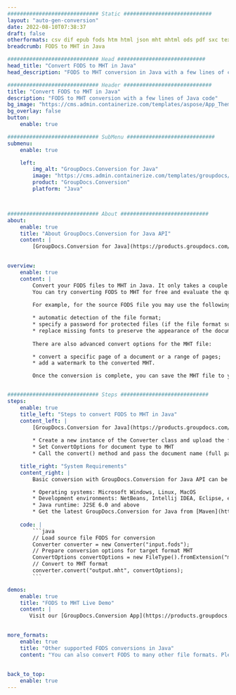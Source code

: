 ```yaml
---
############################# Static ############################
layout: "auto-gen-conversion"
date: 2022-08-10T07:38:37
draft: false
otherformats: csv dif epub fods htm html json mht mhtml ods pdf sxc tex tsv xlam xls xlsb xlsm xlsx xlt xltm xltx xml xps
breadcrumb: FODS to MHT in Java

############################# Head ############################
head_title: "Convert FODS to MHT in Java"
head_description: "FODS to MHT conversion in Java with a few lines of code. Convert over 160 file formats using the GroupDocs document conversion API for Java"

############################# Header ############################
title: "Convert FODS to MHT in Java"
description: "FODS to MHT conversion with a few lines of Java code"
bg_image: "https://cms.admin.containerize.com/templates/aspose/App_Themes/V3/images/bg/header1.png"
bg_overlay: false
button:
    enable: true

############################# SubMenu ############################
submenu:
    enable: true

    left:
        img_alt: "GroupDocs.Conversion for Java"
        image: "https://cms.admin.containerize.com/templates/groupdocs/images/product-logos/90x90-noborder/groupdocs-conversion-java.png"
        product: "GroupDocs.Conversion"
        platform: "Java"



############################# About ############################
about:
    enable: true
    title: "About GroupDocs.Conversion for Java API"
    content: |
        [GroupDocs.Conversion for Java](https://products.groupdocs.com/conversion/java/) is an advanced file format conversion API for converting between popular image and document formats such as Microsoft Office, OpenDocument, PDF, HTML, email, CAD. and much more with just a few lines of code. The native API automatically detects the formats of the original documents and offers many options for customizing the converted documents. Along with the function of extracting information from a document, it also supports caching of the conversion results to the local disk by default. However, any type of cache storage can be supported by implementing the appropriate interfaces - Amazon S3, Dropbox, Google Drive, Windows Azure, Reddis, or any others.
    

overview:
    enable: true
    content: |
        Convert your FODS files to MHT in Java. It only takes a couple of lines of Java code on any platform of your choice, such as Windows, Linux, macOS.
        You can try converting FODS to MHT for free and evaluate the quality of the conversion results. Along with simple file conversion scripts, you can try more sophisticated options for loading the FODS source file and storing the MHT output. 
        
        For example, for the source FODS file you may use the following load options:

        * automatic detection of the file format;
        * specify a password for protected files (if the file format supports it);
        * replace missing fonts to preserve the appearance of the document.
        
        There are also advanced convert options for the MHT file:

        * convert a specific page of a document or a range of pages;
        * add a watermark to the converted MHT.

        Once the conversion is complete, you can save the MHT file to your local file path or to any third party storage such as FTP, Amazon S3, Google Drive, Dropbox etc. Please note - to convert FODS to MHT, you do not need to install any additional software, such as MS Office, Open Office, Adobe Acrobat Reader etc.


############################# Steps ############################
steps:
    enable: true
    title_left: "Steps to convert FODS to MHT in Java"
    content_left: |
        [GroupDocs.Conversion for Java](https://products.groupdocs.com/conversion/java/) allows developers to easily convert FODS file to MHT with a few lines of code.
        
        * Create a new instance of the Converter class and upload the file FODS with the full path
        * Set ConvertOptions for document type to MHT
        * Call the convert() method and pass the document name (full path) and format (MHT) as a parameter

    title_right: "System Requirements"
    content_right: |
        Basic conversion with GroupDocs.Conversion for Java API can be done with just a few lines of code. Our APIs are supported on all major platforms and operating systems. Before executing the code below, make sure you have the following prerequisites installed on your system.

        * Operating systems: Microsoft Windows, Linux, MacOS
        * Development environments: NetBeans, Intellij IDEA, Eclipse, etc.
        * Java runtime: J2SE 6.0 and above
        * Get the latest GroupDocs.Conversion for Java from [Maven](https://repository.groupdocs.com/webapp/#/artifacts/browse/tree/General/repo/com/groupdocs/groupdocs-conversion)
         
    code: |
        ```java    
        // Load source file FODS for conversion
        Converter converter = new Converter("input.fods");
        // Prepare conversion options for target format MHT
        ConvertOptions convertOptions = new FileType().fromExtension("mht").getConvertOptions();
        // Convert to MHT format
        converter.convert("output.mht", convertOptions);
        ```

demos:
    enable: true
    title: "FODS to MHT Live Demo"
    content: |
       Visit our [GroupDocs.Conversion App](https://products.groupdocs.app/conversion/family) website and try FODS to MHT conversion now. The free demo has the following benefits
          

more_formats:
    enable: true
    title: "Other supported FODS conversions in Java"
    content: "You can also convert FODS to many other file formats. Please see the list below."
       
       
back_to_top:
    enable: true
---
```

